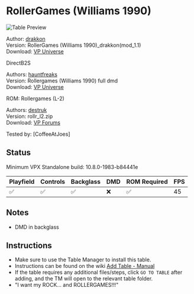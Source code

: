 # RollerGames (Williams 1990)

![Table Preview](../../images/vpx-rollergames.png)

Author: [drakkon](https://vpuniverse.com/profile/51568-drakkon/)  
Version: RollerGames (Williams 1990)_drakkon(mod_1.1)  
Download: [VP Universe](https://vpuniverse.com/files/file/11677-rollergames-williams-1990-drakkon-mod-11/)

DirectB2S

Authors: [hauntfreaks](https://vpuniverse.com/profile/5216-hauntfreaks/)  
Version: Rollergames (Williams 1990) full dmd  
Download: [VP Universe](https://vpuniverse.com/files/file/16638-rollergames-williams-1990-b2s-with-full-dmd/)

ROM: Rollergames (L-2)

Authors: [destruk](https://www.vpforums.org/index.php?showuser=5)  
Version: rollr_l2.zip  
Download: [VP Forums](https://www.vpforums.org/index.php?app=downloads&showfile=941)

Tested by:
[CoffeeAtJoes]

## Status 

Minimum VPX Standalone build: 10.8.0-1983-b84441e

| Playfield | Controls | Backglass | DMD | ROM Required | FPS | 
|-----------|----------|-----------|-----|--------------|-----|
| :white_check_mark: | :white_check_mark: | :white_check_mark: | :x: | :white_check_mark: | 45 |

## Notes

- DMD in backglass

## Instructions

- Make sure to use the Table Manager to install this table.
- Instructions can be found on the wiki [Add Table - Manual](https://github.com/LegendsUnchained/vpx-standalone-alp4k/wiki/%5B04%5D-%F0%9F%A7%A1-TM-%E2%80%90-Other-Features#add-table---manual)
- If the table requires any additional files/steps, click `GO TO TABLE` after adding, and the TM will open to the relevant table folder.
- "I want my ROCK... and ROLLERGAMES!!!"

